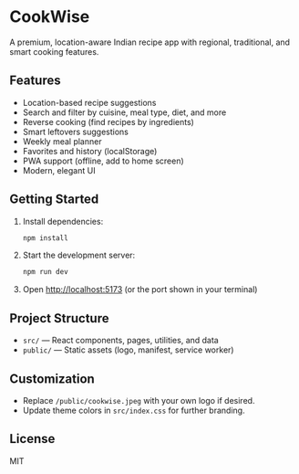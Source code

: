 # CookWise

A premium, location-aware Indian recipe app with regional, traditional, and smart cooking features.

## Features
- Location-based recipe suggestions
- Search and filter by cuisine, meal type, diet, and more
- Reverse cooking (find recipes by ingredients)
- Smart leftovers suggestions
- Weekly meal planner
- Favorites and history (localStorage)
- PWA support (offline, add to home screen)
- Modern, elegant UI

## Getting Started
1. Install dependencies:
   ```bash
   npm install
   ```
2. Start the development server:
   ```bash
   npm run dev
   ```
3. Open [http://localhost:5173](http://localhost:5173) (or the port shown in your terminal)

## Project Structure
- `src/` — React components, pages, utilities, and data
- `public/` — Static assets (logo, manifest, service worker)

## Customization
- Replace `/public/cookwise.jpeg` with your own logo if desired.
- Update theme colors in `src/index.css` for further branding.

## License
MIT
